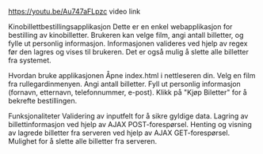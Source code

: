 https://youtu.be/Au747aFLpzc     video link



Kinobillettbestillingsapplikasjon
Dette er en enkel webapplikasjon for bestilling av kinobilletter. Brukeren kan velge film, angi antall billetter, og fylle ut personlig informasjon. Informasjonen valideres ved hjelp av regex før den lagres og vises til brukeren. Det er også mulig å slette alle billetter fra systemet.

Hvordan bruke applikasjonen
Åpne index.html i nettleseren din.
Velg en film fra rullegardinmenyen.
Angi antall billetter.
Fyll ut personlig informasjon (fornavn, etternavn, telefonnummer, e-post).
Klikk på "Kjøp Biletter" for å bekrefte bestillingen.

Funksjonaliteter
Validering av inputfelt for å sikre gyldige data.
Lagring av billettinformasjon ved hjelp av AJAX POST-forespørsel.
Henting og visning av lagrede billetter fra serveren ved hjelp av AJAX GET-forespørsel.
Mulighet for å slette alle billetter fra serveren.
